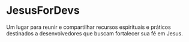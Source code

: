 # JesusForDevs
Um lugar para reunir e compartilhar recursos espirituais e práticos destinados a desenvolvedores que buscam fortalecer sua fé em Jesus.
